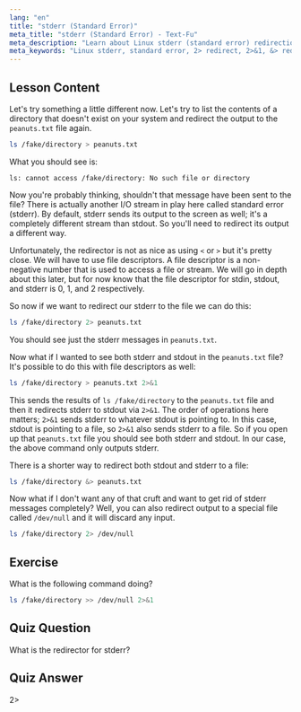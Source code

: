```yaml
---
lang: "en"
title: "stderr (Standard Error)"
meta_title: "stderr (Standard Error) - Text-Fu"
meta_description: "Learn about Linux stderr (standard error) redirection. Understand 2>, 2>&1, &>, and /dev/null for error handling in Bash. Improve your Linux command line skills!"
meta_keywords: "Linux stderr, standard error, 2> redirect, 2>&1, &> redirect, /dev/null, Bash error handling, Linux tutorial, beginner Linux"
---
```


## Lesson Content

Let's try something a little different now. Let's try to list the contents of a directory that doesn't exist on your system and redirect the output to the `peanuts.txt` file again.

```bash
ls /fake/directory > peanuts.txt
```

What you should see is:

```plaintext
ls: cannot access /fake/directory: No such file or directory
```

Now you're probably thinking, shouldn't that message have been sent to the file? There is actually another I/O stream in play here called standard error (stderr). By default, stderr sends its output to the screen as well; it's a completely different stream than stdout. So you'll need to redirect its output a different way.

Unfortunately, the redirector is not as nice as using `<` or `>` but it's pretty close. We will have to use file descriptors. A file descriptor is a non-negative number that is used to access a file or stream. We will go in depth about this later, but for now know that the file descriptor for stdin, stdout, and stderr is 0, 1, and 2 respectively.

So now if we want to redirect our stderr to the file we can do this:

```bash
ls /fake/directory 2> peanuts.txt
```

You should see just the stderr messages in `peanuts.txt`.

Now what if I wanted to see both stderr and stdout in the `peanuts.txt` file? It's possible to do this with file descriptors as well:

```bash
ls /fake/directory > peanuts.txt 2>&1
```

This sends the results of `ls /fake/directory` to the `peanuts.txt` file and then it redirects stderr to stdout via `2>&1`. The order of operations here matters; `2>&1` sends stderr to whatever stdout is pointing to. In this case, stdout is pointing to a file, so `2>&1` also sends stderr to a file. So if you open up that `peanuts.txt` file you should see both stderr and stdout. In our case, the above command only outputs stderr.

There is a shorter way to redirect both stdout and stderr to a file:

```bash
ls /fake/directory &> peanuts.txt
```

Now what if I don't want any of that cruft and want to get rid of stderr messages completely? Well, you can also redirect output to a special file called `/dev/null` and it will discard any input.

```bash
ls /fake/directory 2> /dev/null
```

## Exercise

What is the following command doing?

```bash
ls /fake/directory >> /dev/null 2>&1
```

## Quiz Question

What is the redirector for stderr?

## Quiz Answer

2>
